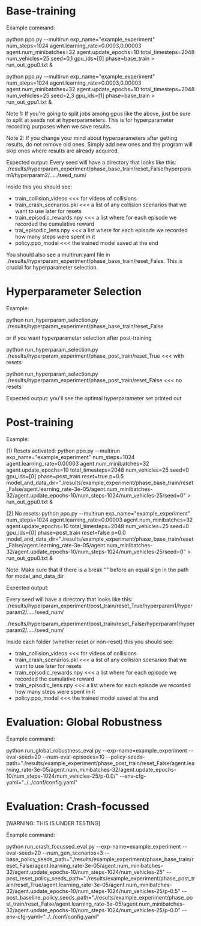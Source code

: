 
# Base-training


Example command:

python ppo.py --multirun exp_name="example_experiment" num_steps=1024 agent.learning_rate=0.0003,0.00003 agent.num_minibatches=32 agent.update_epochs=10 total_timesteps=2048 num_vehicles=25 seed=0,1 gpu_ids=[0] phase=base_train > run_out_gpu0.txt &

python ppo.py --multirun exp_name="example_experiment" num_steps=1024 agent.learning_rate=0.0003,0.00003 agent.num_minibatches=32 agent.update_epochs=10 total_timesteps=2048 num_vehicles=25 seed=2,3 gpu_ids=[1] phase=base_train > run_out_gpu1.txt &

Note 1: If you're going to split jobs among gpus like the above, just be sure to split at seeds not at hyperparameters. This is for hyperparameter recording purposes when we save results.

Note 2: If you change your mind about hyperparameters after getting results, do not remove old ones. Simply add new ones and the program will skip ones where results are already acquired.

Expected output:
Every seed will have a directory that looks like this:
./results/hyperparam_experiment/phase_base_train/reset_False/hyperparam1/hyperparam2/...../seed_num/

Inside this you should see:
- train_collision_videos <<< for videos of collisions
- train_crash_scenarios.pkl <<< a list of any collision scenarios that we want to use later for resets
- train_episodic_rewards.npy <<< a list where for each episode we recorded the cumulative reward
- trai_episodic_lens.npy <<< a list where for each episode we recorded how many steps were spent in it
- policy.ppo_model <<< the trained model saved at the end

You should also see a multirun.yaml file in ./results/hyperparam_experiment/phase_base_train/reset_False. This is crucial for hyperparameter selection.

# Hyperparameter Selection

Example:

python run_hyperparam_selection.py ./results/hyperparam_experiment/phase_base_train/reset_False

or if you want hyperparameter selection after post-training

python run_hyperparam_selection.py ./results/hyperparam_experiment/phase_post_train/reset_True <<< with resets

python run_hyperparam_selection.py ./results/hyperparam_experiment/phase_post_train/reset_False <<< no resets

Expected output:
you'll see the optimal hyperparameter set printed out


# Post-training

Example:

(1) Resets activated: python ppo.py --multirun exp_name="example_experiment" num_steps=1024 agent.learning_rate=0.00003  agent.num_minibatches=32 agent.update_epochs=10 total_timesteps=2048 num_vehicles=25 seed=0 gpu_ids=[0] phase=post_train reset=true p=0.5 model_and_data_dir="./results/example_experiment/phase_base_train/reset_False/agent.learning_rate-3e-05/agent.num_minibatches-32/agent.update_epochs-10/num_steps-1024/num_vehicles-25/seed\=0" > run_out_gpu0.txt &


<!-- python ppo.py --multirun exp_name="dec17_experiment" num_steps=1024 agent.learning_rate=0.00003  agent.num_minibatches=32 agent.update_epochs=10 total_timesteps=1024 num_vehicles=40 seed=1 gpu_ids=[0] phase=post_train reset=true p=0.5 model_and_data_dir="/home/esraa/code/gym-carla/src/gym_carla/agents/ppo/results/dec17_experiment/phase_base_train/reset_False/agent.learning_rate-3e-05/agent.num_minibatches-32/agent.update_epochs-10/num_steps-1024/num_vehicles-40/seed\=1" > reset_post_0.txt & -->

<!-- python ppo.py --multirun exp_name="dec17_experiment" num_steps=1024 agent.learning_rate=0.00003  agent.num_minibatches=32 agent.update_epochs=10 total_timesteps=1024 num_vehicles=40 seed=1 gpu_ids=[1] phase=post_train reset=false p=0.0 model_and_data_dir="/home/esraa/code/gym-carla/src/gym_carla/agents/ppo/results/dec17_experiment/phase_base_train/reset_False/agent.learning_rate-3e-05/agent.num_minibatches-32/agent.update_epochs-10/num_steps-1024/num_vehicles-40/seed\=1" > reset_post_1.txt & -->


(2) No resets: python ppo.py --multirun exp_name="example_experiment" num_steps=1024 agent.learning_rate=0.00003  agent.num_minibatches=32 agent.update_epochs=10 total_timesteps=2048 num_vehicles=25 seed=0 gpu_ids=[0] phase=post_train reset=false p=0.0 model_and_data_dir="./results/example_experiment/phase_base_train/reset_False/agent.learning_rate-3e-05/agent.num_minibatches-32/agent.update_epochs-10/num_steps-1024/num_vehicles-25/seed\=0" > run_out_gpu0.txt &


Note: Make sure that if there is a break "\" before an equal sign in the path for model_and_data_dir


Expected output:

Every seed will have a directory that looks like this:
./results/hyperparam_experiment/post_train/reset_True/hyperparam1/hyperparam2/...../seed_num/

./results/hyperparam_experiment/post_train/reset_False/hyperparam1/hyperparam2/...../seed_num/

Inside each folder (whether reset or non-reset) this you should see:
- train_collision_videos <<< for videos of collisions
- train_crash_scenarios.pkl <<< a list of any collision scenarios that we want to use later for resets
- train_episodic_rewards.npy <<< a list where for each episode we recorded the cumulative reward
- train_episodic_lens.npy <<< a list where for each episode we recorded how many steps were spent in it
- policy.ppo_model <<< the trained model saved at the end



# Evaluation: Global Robustness

Example command:

python run_global_robustness_eval.py --exp-name=example_experiment --eval-seed=20 --num-eval-episodes=10 --policy-seeds-path="./results/example_experiment/phase_post_train/reset_False/agent.learning_rate-3e-05/agent.num_minibatches-32/agent.update_epochs-10/num_steps-1024/num_vehicles-25/p-0.0/" --env-cfg-yaml="../../conf/config.yaml"

<!-- python run_global_robustness_eval.py --exp-name=dec17_experiment --eval-seed=20 --num-eval-episodes=30 --policy-seeds-path="/home/esraa/code/gym-carla/src/gym_carla/agents/ppo/results/dec17_experiment/phase_post_train/reset_False/agent.learning_rate-3e-05/agent.num_minibatches-32/agent.update_epochs-10/num_steps-1024/num_vehicles-40/p-0.0/" --env-cfg-yaml="../../conf/config.yaml" -->

# Evaluation: Crash-focussed

[WARNING: THIS IS UNDER TESTING]

Example command:

python run_crash_focussed_eval.py --exp-name=example_experiment --eval-seed=20 --num_gen_scenarios=3 --base_policy_seeds_path="./results/example_experiment/phase_base_train/reset_False/agent.learning_rate-3e-05/agent.num_minibatches-32/agent.update_epochs-10/num_steps-1024/num_vehicles-25" --post_reset_policy_seeds_path="./results/example_experiment/phase_post_train/reset_True/agent.learning_rate-3e-05/agent.num_minibatches-32/agent.update_epochs-10/num_steps-1024/num_vehicles-25/p-0.5" --post_baseline_policy_seeds_path="./results/example_experiment/phase_post_train/reset_False/agent.learning_rate-3e-05/agent.num_minibatches-32/agent.update_epochs-10/num_steps-1024/num_vehicles-25/p-0.0" --env-cfg-yaml="../../conf/config.yaml"

